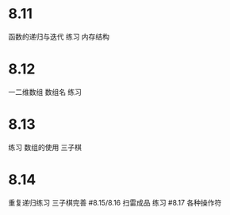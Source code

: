 # 8.11
函数的递归与迭代
  练习
内存结构
# 8.12
一二维数组
数组名
练习
# 8.13
练习
数组的使用
三子棋
# 8.14
重复递归练习
三子棋完善
#8.15/8.16
扫雷成品
练习
#8.17
各种操作符
